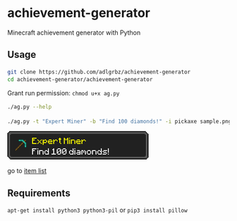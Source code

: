 # achievement-generator
Minecraft achievement generator with Python

## Usage
```bash
git clone https://github.com/adlgrbz/achievement-generator
cd achievement-generator/achievement-generator
```
Grant run permission: `chmod u+x ag.py`

```bash
./ag.py --help

./ag.py -t "Expert Miner" -b "Find 100 diamonds!" -i pickaxe sample.png
```
![sample.png](https://raw.githubusercontent.com/adlgrbz/achievement-generator/master/achievement-generator/others/sample.png)

go to [item list](https://github.com/adlgrbz/achievement-generator/tree/master/achievement-generator/items)

## Requirements
`apt-get install python3 python3-pil` or `pip3 install pillow`
